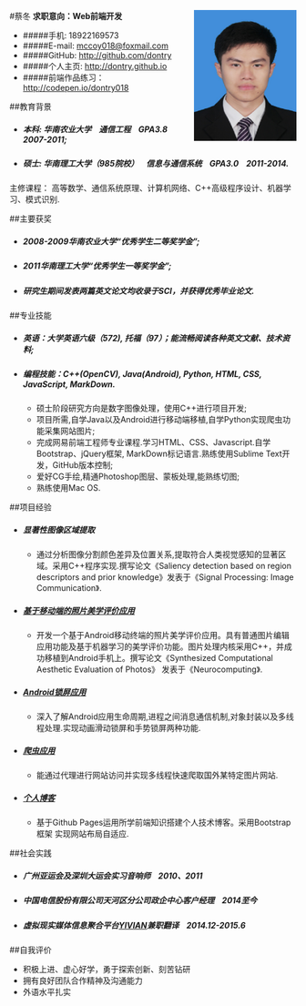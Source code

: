 #蔡冬
<img src="portrait2.jpg" style="float:right; width:180px; height:230px;" alt="portrait">
 <strong>求职意向：Web前端开发</strong>

 * #####手机: 18922169573
 * #####E-mail: mccoy018@foxmail.com
 * #####GitHub: http://github.com/dontry
 * #####个人主页: http://dontry.github.io
 * #####前端作品练习： http://codepen.io/dontry018


##教育背景
 * #####  本科: 华南农业大学    &nbsp;&nbsp;   通信工程   &nbsp;&nbsp;       GPA3.8  &nbsp;&nbsp; 2007-2011;  
 * ##### 硕士: 华南理工大学（985院校） &nbsp;&nbsp;  信息与通信系统  &nbsp;&nbsp;    GPA3.0  &nbsp;&nbsp; 2011-2014.  
 主修课程： 高等数学、通信系统原理、计算机网络、C++高级程序设计、机器学习、模式识别.

##主要获奖
 *  ##### 2008-2009华南农业大学“优秀学生二等奖学金”;
 *  ##### 2011华南理工大学“优秀学生一等奖学金”;
 *  ##### 研究生期间发表两篇英文论文均收录于SCI，并获得优秀毕业论文.

##专业技能
 * ##### 英语：大学英语六级（572), 托福（97）；能流畅阅读各种英文文献、技术资料;
 * ##### 编程技能：C++(OpenCV), Java(Android), Python, HTML, CSS, JavaScript, MarkDown.
    -   硕士阶段研究方向是数字图像处理，使用C++进行项目开发;
    -   项目所需,自学Java以及Android进行移动端移植,自学Python实现爬虫功能采集网站图片;
    -   完成网易前端工程师专业课程.学习HTML、CSS、Javascript.自学Bootstrap、jQuery框架, MarkDown标记语言.熟练使用Sublime Text开发，GitHub版本控制;
    -   爱好CG手绘,精通Photoshop图层、蒙板处理,能熟练切图;
    -   熟练使用Mac OS.

##项目经验
 * ##### 显著性图像区域提取
     -    通过分析图像分割颜色差异及位置关系,提取符合人类视觉感知的显著区域。采用C++程序实现.撰写论文《Saliency detection based on region descriptors and prior knowledge》发表于《Signal Processing: Image Communication》.
 * ##### [基于移动端的照片美学评价应用](https://github.com/dontry/ImageDIY)
     -  开发一个基于Android移动终端的照片美学评价应用。具有普通图片编辑应用功能及基于机器学习的美学评价功能。图片处理内核采用C++，并成功移植到Android手机上。撰写论文《Synthesized Computational Aesthetic Evaluation of Photos》 发表于《Neurocomputing》.
 * ##### [Android锁屏应用](https://github.com/dontry/screen-lock)
     -  深入了解Android应用生命周期,进程之间消息通信机制,对象封装以及多线程处理.实现动画滑动锁屏和手势锁屏两种功能.
 * ##### [爬虫应用](https://github.com/dontry/download_AVA)
     -  能通过代理进行网站访问并实现多线程快速爬取国外某特定图片网站.
 * ##### [个人博客](http://dontry.github.io)
     -  基于Github Pages运用所学前端知识搭建个人技术博客。采用Bootstrap框架 实现网站布局自适应.

##社会实践
* ##### 广州亚运会及深圳大运会实习音响师   &nbsp;&nbsp;    2010、2011
* ##### 中国电信股份有限公司天河区分公司政企中心客户经理   &nbsp;&nbsp;  2014至今
* ##### 虚拟现实媒体信息聚合平台[YIVIAN](http://www.yivian.com)兼职翻译     &nbsp;&nbsp; 2014.12-2015.6


##自我评价
*  积极上进、虚心好学，勇于探索创新、刻苦钻研
*  拥有良好团队合作精神及沟通能力
*  外语水平扎实




